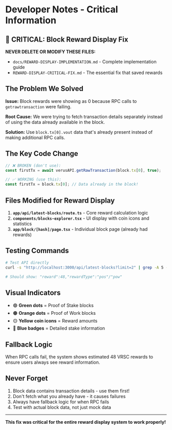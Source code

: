 # Developer Notes - Critical Information

## 🚨 CRITICAL: Block Reward Display Fix

**NEVER DELETE OR MODIFY THESE FILES:**

- `docs/REWARD-DISPLAY-IMPLEMENTATION.md` - Complete implementation guide
- `REWARD-DISPLAY-CRITICAL-FIX.md` - The essential fix that saved rewards

## The Problem We Solved

**Issue:** Block rewards were showing as 0 because RPC calls to `getrawtransaction` were failing.

**Root Cause:** We were trying to fetch transaction details separately instead of using the data already available in the block.

**Solution:** Use `block.tx[0].vout` data that's already present instead of making additional RPC calls.

## The Key Code Change

```typescript
// ❌ BROKEN (don't use):
const firstTx = await verusAPI.getRawTransaction(block.tx[0], true);

// ✅ WORKING (use this):
const firstTx = block.tx[0]; // Data already in the block!
```

## Files Modified for Reward Display

1. **`app/api/latest-blocks/route.ts`** - Core reward calculation logic
2. **`components/blocks-explorer.tsx`** - UI display with coin icons and statistics
3. **`app/block/[hash]/page.tsx`** - Individual block page (already had rewards)

## Testing Commands

```bash
# Test API directly
curl -s "http://localhost:3000/api/latest-blocks?limit=2" | grep -A 5 -B 5 "reward"

# Should show: "reward":48,"rewardType":"pos"/"pow"
```

## Visual Indicators

- 🟢 **Green dots** = Proof of Stake blocks
- 🟠 **Orange dots** = Proof of Work blocks
- 🟡 **Yellow coin icons** = Reward amounts
- 🔵 **Blue badges** = Detailed stake information

## Fallback Logic

When RPC calls fail, the system shows estimated 48 VRSC rewards to ensure users always see reward information.

## Never Forget

1. Block data contains transaction details - use them first!
2. Don't fetch what you already have - it causes failures
3. Always have fallback logic for when RPC fails
4. Test with actual block data, not just mock data

---

**This fix was critical for the entire reward display system to work properly!**
